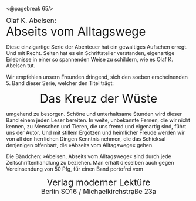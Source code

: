 <@pagebreak 65/>

<div style="font-size: large;">Olaf K. Abelsen:</div>
<div style="font-size: xx-large;">Abseits vom Alltagswege</div>

Diese einzigartige Serie der Abenteuer hat ein
gewaltiges Aufsehen erregt. Und mit Recht. Selten
hat es ein Schriftsteller verstanden, eigenartige Erlebnisse
in einer so spannenden Weise zu schildern,
wie es Olaf K. Abelsen tut.

Wir empfehlen unsern Freunden dringend, sich
den soeben erscheinenden 5. Band dieser Serie,
welcher den Titel trägt:

<div style="font-size: xx-large; text-align: center;">Das Kreuz der Wüste</div>

umgehend zu besorgen. Schöne und unterhaltsame
Stunden wird dieser Band einem jeden Leser bereiten.
In weite, unbekannte Fernen, die wir nicht kennen,
zu Menschen und Tieren, die uns fremd und eigenartig
sind, führt uns der Autor. Und mit stillem
Ergötzen und heimlicher Freude werden wir von
all den herrlichen Dingen Kenntnis nehmen, die
das Schicksal denjenigen offenbart, die »Abseits vom
Alltagswege« gehen.

Die Bändchen: »Abelsen, Abseits vom Alltagswege«
sind durch jede Zeitschriftenhandlung zu
beziehen. Man erhält dieselben auch gegen Voreinsendung
von 50 Pfg, für einen Band portofrei vom
<div style="font-size: x-large; text-align: center;">Verlag moderner Lektüre</div>
<div style="font-size: large; text-align: center;">Berlin SO16 / Michaelkirchstraße 23a</div>

